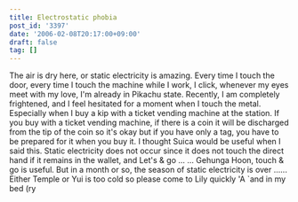 ```yaml
---
title: Electrostatic phobia
post_id: '3397'
date: '2006-02-08T20:17:00+09:00'
draft: false
tag: []
---
```


The air is dry here, or static electricity is amazing. Every time I touch the door, every time I touch the machine while I work, I click, whenever my eyes meet with my love, I'm already in Pikachu state. Recently, I am completely frightened, and I feel hesitated for a moment when I touch the metal. Especially when I buy a kip with a ticket vending machine at the station. If you buy with a ticket vending machine, if there is a coin it will be discharged from the tip of the coin so it's okay but if you have only a tag, you have to be prepared for it when you buy it. I thought Suica would be useful when I said this. Static electricity does not occur since it does not touch the direct hand if it remains in the wallet, and Let's & go ... ... Gehunga Hoon, touch & go is useful. But in a month or so, the season of static electricity is over ...... Either Temple or Yui is too cold so please come to Lily quickly 'A `and in my bed (ry